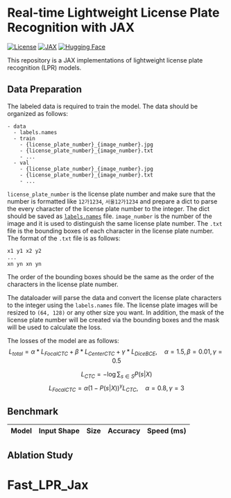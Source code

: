 # Real-time Lightweight License Plate Recognition with JAX

[![License](https://img.shields.io/badge/license-MIT-blue.svg)](LICENSE) 
[![JAX](https://img.shields.io/badge/JAX-0.4.25-blue)](https://github.com/google/jax) 
[![Hugging Face](https://img.shields.io/badge/%F0%9F%A4%97%20Hugging%20Face-Spaces-blue)](https://huggingface.co/spaces/noahzhy/KR_LPR_TF)

This repository is a JAX implementations of lightweight license plate recognition (LPR) models.

## Data Preparation

The labeled data is required to train the model. The data should be organized as follows:

```dir
- data
  - labels.names
  - train
    - {license_plate_number}_{image_number}.jpg
    - {license_plate_number}_{image_number}.txt
    - ...
  - val
    - {license_plate_number}_{image_number}.jpg
    - {license_plate_number}_{image_number}.txt
    - ...
```

`license_plate_number` is the license plate number and make sure that the number is formatted like `12가1234`, `서울12가1234` and prepare a dict to parse the every character of the license plate number to the integer. The dict should be saved as [`labels.names`](data/labels.names) file. `image_number` is the number of the image and it is used to distinguish the same license plate number. The `.txt` file is the bounding boxes of each character in the license plate number. The format of the `.txt` file is as follows:

```txt
x1 y1 x2 y2
...
xn yn xn yn
```

The order of the bounding boxes should be the same as the order of the characters in the license plate number.

The dataloader will parse the data and convert the license plate characters to the integer using the `labels.names` file. The license plate images will be resized to `(64, 128)` or any other size you want. In addition, the mask of the license plate number will be created via the bounding boxes and the mask will be used to calculate the loss.

The losses of the model are as follows:
$$
L_{total} = \alpha * L_{FocalCTC} + \beta * L_{CenterCTC} + \gamma * L_{DiceBCE}, \quad \alpha = 1.5, \beta = 0.01, \gamma = 0.5
$$

$$
L_{CTC} = -\log \sum_{s \in S} P(s|X)
$$
$$
L_{FocalCTC} = \alpha (1 - P(s|X))^\gamma L_{CTC}, \quad \alpha = 0.8, \gamma = 3
$$

<!-- $$
L_{DiceBCE} = L_{Dice} + L_{BCE}
$$
$$
L_{Dice} = 1 - \frac{2|Y \cap \hat{Y}|}{|Y| + |\hat{Y}|}
$$
$$
L_{BCE} = -\frac{1}{N} \sum_{i=1}^N (Y_i \log(\hat{Y}_i) + (1 - Y_i) \log(1 - \hat{Y}_i))
$$

$$
L_{CenterCTC} = -\log \sum_{s \in S} P(s|X) \cdot \exp(-\frac{(x - \mu_x)^2}{2\sigma_x^2} - \frac{(y - \mu_y)^2}{2\sigma_y^2})
$$ -->

## Benchmark

|  Model    | Input Shape  |  Size  | Accuracy | Speed (ms) |
| --------- | ------------ | ------ | -------- | ----------:|


## Ablation Study
# Fast_LPR_Jax
